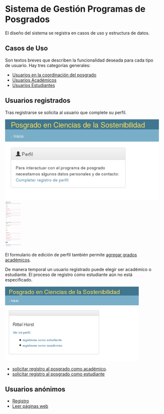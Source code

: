 # Sistema de Gestión Programas de Posgrados

El diseño del sistema se registra en casos de uso y estructura de datos.

## Casos de Uso

Son textos breves que describen la funcionalidad deseada para cada
tipo de usuario. Hay tres categorías generales:

- [Usuarios en la coordinación del posgrado](coordinacion/)
- [Usuarios Académicos](academicos/)
- [Usuarios Estudiantes](estudiantes/)


## Usuarios registrados

Tras registrarse se solicita al usuario que complete su perfil.

<img src="solicitud_perfil.png">

<img src="editar_perfil.png" height="150px">

El formulario de edición de perfil también permite [agregar grados académicos](grado_academico.png).

De manera temporal un usuario registrado puede elegir ser académico o
estudiante. El proceso de registro como estudiante aún no está
especificado.

<img src="con_perfil.png">

- [solicitar registro al posgrado como académico](registrar_academico.md).
- [solicitar registro al posgrado como estudiante](registrar_estudiante.md)

## Usuarios anónimos

 - [Registro](anonimos/registro.md)
 - [Leer páginas web](anonimos/registro.md)
